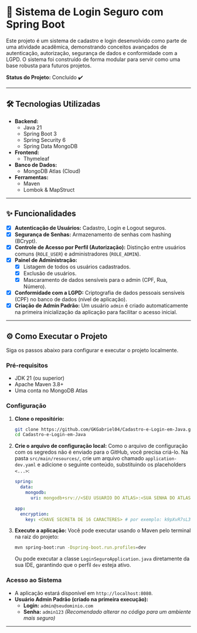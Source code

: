 # 🚀 Sistema de Login Seguro com Spring Boot

Este projeto é um sistema de cadastro e login desenvolvido como parte de uma atividade acadêmica, demonstrando conceitos avançados de autenticação, autorização, segurança de dados e conformidade com a LGPD. O sistema foi construído de forma modular para servir como uma base robusta para futuros projetos.

**Status do Projeto:** Concluído ✔️

---

## 🛠️ Tecnologias Utilizadas

- **Backend:**
  - Java 21
  - Spring Boot 3
  - Spring Security 6
  - Spring Data MongoDB
- **Frontend:**
  - Thymeleaf
- **Banco de Dados:**
  - MongoDB Atlas (Cloud)
- **Ferramentas:**
  - Maven
  - Lombok & MapStruct

---

## ✨ Funcionalidades

- [x] **Autenticação de Usuários:** Cadastro, Login e Logout seguros.
- [x] **Segurança de Senhas:** Armazenamento de senhas com hashing (BCrypt).
- [x] **Controle de Acesso por Perfil (Autorização):** Distinção entre usuários comuns (`ROLE_USER`) e administradores (`ROLE_ADMIN`).
- [x] **Painel de Administração:**
  - [x] Listagem de todos os usuários cadastrados.
  - [x] Exclusão de usuários.
  - [x] Mascaramento de dados sensíveis para o admin (CPF, Rua, Número).
- [x] **Conformidade com a LGPD:** Criptografia de dados pessoais sensíveis (CPF) no banco de dados (nível de aplicação).
- [x] **Criação de Admin Padrão:** Um usuário `admin` é criado automaticamente na primeira inicialização da aplicação para facilitar o acesso inicial.

---

## ⚙️ Como Executar o Projeto

Siga os passos abaixo para configurar e executar o projeto localmente.

### Pré-requisitos
- JDK 21 (ou superior)
- Apache Maven 3.8+
- Uma conta no MongoDB Atlas

### Configuração

1.  **Clone o repositório:**
    ```bash
    git clone https://github.com/GKGabriel04/Cadastro-e-Login-em-Java.git
    cd Cadastro-e-Login-em-Java
    ```

2.  **Crie o arquivo de configuração local:**
    Como o arquivo de configuração com os segredos não é enviado para o GitHub, você precisa criá-lo. Na pasta `src/main/resources/`, crie um arquivo chamado `application-dev.yaml` e adicione o seguinte conteúdo, substituindo os placeholders `<...>`:

    ```yaml
    spring:
      data:
        mongodb:
          uri: mongodb+srv://<SEU USUARIO DO ATLAS>:<SUA SENHA DO ATLAS>@<SEU CLUSTER>.mongodb.net/<NOME DO BANCO>?retryWrites=true&w=majority

    app:
      encryption:
        key: <CHAVE SECRETA DE 16 CARACTERES> # por exemplo: k9pXvR7sL3bA2mHq
    ```

3.  **Execute a aplicação:**
    Você pode executar usando o Maven pelo terminal na raiz do projeto:
    ```bash
    mvn spring-boot:run -Dspring-boot.run.profiles=dev
    ```
    Ou pode executar a classe `LoginSeguroApplication.java` diretamente da sua IDE, garantindo que o perfil `dev` esteja ativo.

### Acesso ao Sistema

- A aplicação estará disponível em `http://localhost:8080`.
- **Usuário Admin Padrão (criado na primeira execução):**
  - **Login:** `admin@seudominio.com`
  - **Senha:** `admin123` *(Recomendado alterar no código para um ambiente mais seguro)*

---
